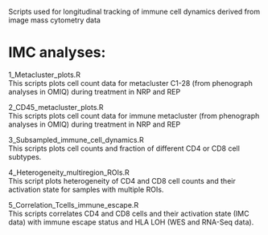 Scripts used for longitudinal tracking of immune cell dynamics derived from image mass cytometry data 

# IMC analyses: 


1_Metacluster_plots.R \
This scripts plots cell count data for metacluster C1-28 (from phenograph analyses in OMIQ) during treatment in NRP and REP


2_CD45_metacluster_plots.R \
This scripts plots cell count data for immune metacluster (from phenograph analyses in OMIQ) during treatment in NRP and REP


3_Subsampled_immune_cell_dynamics.R \
This scripts plots cell counts and fraction of different CD4 or CD8 cell subtypes.

4_Heterogeneity_multiregion_ROIs.R \
This script plots heterogeneity of CD4 and CD8 cell counts and their activation state for samples with multiple ROIs.

5_Correlation_Tcells_immune_escape.R \
This scripts correlates CD4 and CD8 cells and their activation state (IMC data) with immune escape status and HLA LOH (WES and RNA-Seq data). 
